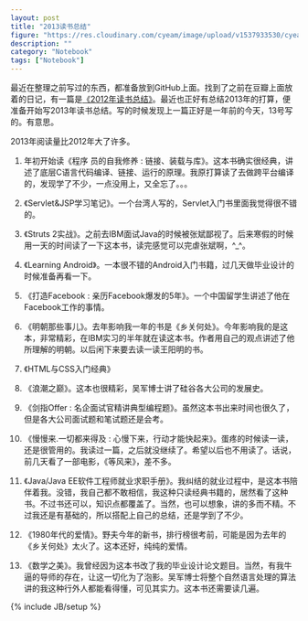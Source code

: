 ```yaml
---
layout: post
title: "2013读书总结"
figure: "https://res.cloudinary.com/cyeam/image/upload/v1537933530/cyeam/%E6%98%8E%E6%9C%9D%E9%82%A3%E4%BA%9B%E4%BA%8B%E5%84%BF.jpg"
description: ""
category: "Notebook"
tags: ["Notebook"]
---
```


最近在整理之前写过的东西，都准备放到GitHub上面。找到了之前在豆瓣上面放着的日记，有一篇是[《2012年读书总结》](/notebook/2013/01/13/2012_reading)。最近也正好有总结2013年的打算，便准备开始写2013年读书总结。写的时候发现上一篇正好是一年前的今天，13号写的。有意思。

2013年阅读量比2012年大了许多。

1. 年初开始读《程序
员的自我修养 : 链接、装载与库》。这本书确实很经典，讲述了底层C语言代码编译、链接、运行的原理。我原打算读了去做跨平台编译的，发现学了不少，一点没用上，又全忘了。。。

2. 《Servlet&JSP学习笔记》。一个台湾人写的，Servlet入门书里面我觉得很不错的。
3. 《Struts 2实战》。之前去IBM面试Java的时候被张斌鄙视了。后来寒假的时候用一天的时间读了一下这本书，读完感觉可以完虐张斌啊，^_^。
4. 《Learning Android》。一本很不错的Android入门书籍，过几天做毕业设计的时候准备再看一下。
5. 《打造Facebook : 亲历Facebook爆发的5年》。一个中国留学生讲述了他在Facebook工作的事情。
6. 《明朝那些事儿》。去年影响我一年的书是《乡关何处》。今年影响我的是这本，非常精彩，在IBM实习的半年就在读这本书。作者用自己的观点讲述了他所理解的明朝。以后闲下来要去读一读王阳明的书。
7. 《HTML与CSS入门经典》
8. 《浪潮之巅》。这本也很精彩，吴军博士讲了硅谷各大公司的发展史。
9. 《剑指Offer : 名企面试官精讲典型编程题》。虽然这本书出来时间也很久了，但是各大公司面试题和笔试题还是会考。
10. 《慢慢来.一切都来得及 : 心慢下来，行动才能快起来》。蛋疼的时候读一读，还是很管用的。我读过一篇，之后就没继续了。希望以后也不用读了。话说，前几天看了一部电影，《等风来》，差不多。
11. 《Java/Java EE软件工程师就业求职手册》。我纠结的就业过程中，是这本书陪伴着我。没错，我自己都不敢相信，我这种只读经典书籍的，居然看了这种书。不过书还可以，知识点都覆盖了。当然，也可以想象，讲的多而不精。不过我还是有基础的，所以搭配上自己的总结，还是学到了不少。
12. 《1980年代的爱情》。野夫今年的新书，排行榜很考前，可能是因为去年的《乡关何处》太火了。这本还好，纯纯的爱情。
13. 《数学之美》。我曾经因为这本书改了我的毕业设计论文题目。当然，有我牛逼的导师的存在，让这一切化为了泡影。吴军博士将整个自然语言处理的算法讲的我这种行外人都能看得懂，可见其实力。这本书还需要读几遍。

<script type="text/javascript" src="http://www.douban.com/service/badge/ZidaneLi/?selection=latest&amp;picsize=medium&amp;show=collection&amp;n=20&amp;cat=book&amp;columns=5"></script>

{% include JB/setup %}